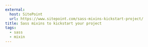 ```yaml
---
external:
  host: SitePoint
  url: https://www.sitepoint.com/sass-mixins-kickstart-project/
title: Sass mixins to kickstart your project
tags:
  - sass
  - mixin
---
```

